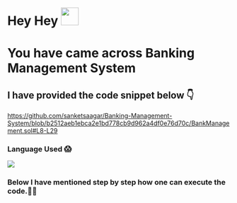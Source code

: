 # Hey Hey <a> <img width= "40px " src = "https://camo.githubusercontent.com/e8e7b06ecf583bc040eb60e44eb5b8e0ecc5421320a92929ce21522dbc34c891/68747470733a2f2f6d656469612e67697068792e636f6d2f6d656469612f6876524a434c467a6361737252346961377a2f67697068792e676966"> </a>

# You have came across Banking Management System

## I have provided the code snippet below :point_down:
https://github.com/sanketsaagar/Banking-Management-System/blob/b2512aeb1ebca2e1bd778cb9d962a4df0e76d70c/BankManagement.sol#L8-L29

### Language Used :scream:
<p align="left">
  <a href="https://skillicons.dev">
    <img src="https://skillicons.dev/icons?i=solidity" />
  </a>
</p>

### Below I have mentioned step by step how one can execute the code.:walking_man:



